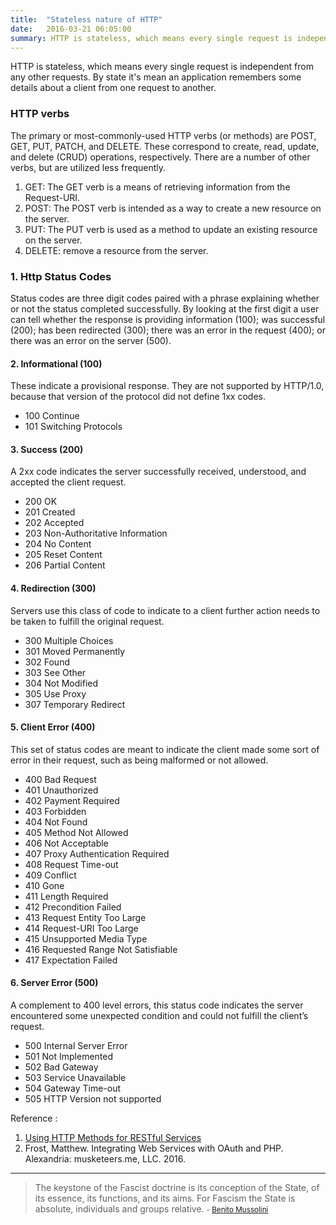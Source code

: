 ```yaml
---
title:  "Stateless nature of HTTP"
date:   2016-03-21 06:05:00
summary: HTTP is stateless, which means every single request is independent from any other requests.
---
```


HTTP is stateless, which means every single request is independent from any other requests. By state it's mean an application remembers some details about a client from one request to another.

### HTTP verbs

The primary or most-commonly-used HTTP verbs (or methods) are POST, GET, PUT, PATCH, and DELETE. These correspond to create, read, update, and delete (CRUD) operations, respectively. There are a number of other verbs, but are utilized less frequently.

1. GET: The GET verb is a means of retrieving information from the Request-URI.
2. POST: The POST verb is intended as a way to create a new resource on the server.
3. PUT: The PUT verb is used as a method to update an existing resource on the server.
4. DELETE: remove a resource from the server.

### 1. Http Status Codes

Status codes are three digit codes paired with a phrase explaining whether or not the status completed successfully. By looking at the first digit a user can tell whether the response is providing information (100); was successful (200); has been redirected (300); there was an error in the request (400); or there was an error on the server (500).

#### 2. Informational (100)
These indicate a provisional response. They are not supported by HTTP/1.0, because that version of the protocol did not define 1xx codes.

- 100 Continue
- 101 Switching Protocols

#### 3. Success (200)
A 2xx code indicates the server successfully received, understood, and accepted the client request.

- 200 OK
- 201 Created
- 202 Accepted
- 203 Non-Authoritative Information
- 204 No Content
- 205 Reset Content
- 206 Partial Content

#### 4. Redirection (300)
Servers use this class of code to indicate to a client further action needs to be taken to fulfill the original request.

- 300 Multiple Choices
- 301 Moved Permanently
- 302 Found
- 303 See Other
- 304 Not Modified
- 305 Use Proxy
- 307 Temporary Redirect

#### 5. Client Error (400)
This set of status codes are meant to indicate the client made some sort of error in their request, such as being malformed or not allowed.

- 400 Bad Request
- 401 Unauthorized
- 402 Payment Required
- 403 Forbidden
- 404 Not Found
- 405 Method Not Allowed
- 406 Not Acceptable
- 407 Proxy Authentication Required
- 408 Request Time-out
- 409 Conflict
- 410 Gone
- 411 Length Required
- 412 Precondition Failed
- 413 Request Entity Too Large
- 414 Request-URI Too Large
- 415 Unsupported Media Type
- 416 Requested Range Not Satisfiable
- 417 Expectation Failed

#### 6. Server Error (500)
A complement to 400 level errors, this status code indicates the server encountered some unexpected condition and could not fulfill the client’s request.

- 500 Internal Server Error
- 501 Not Implemented
- 502 Bad Gateway
- 503 Service Unavailable
- 504 Gateway Time-out
- 505 HTTP Version not supported


Reference :

1. [Using HTTP Methods for RESTful Services](http://www.restapitutorial.com/lessons/httpmethods.html)
2. Frost, Matthew. Integrating Web Services with OAuth and PHP. Alexandria: musketeers.me, LLC. 2016.


---
> The keystone of the Fascist doctrine is its conception of the State, of its essence, its functions, and its aims. For Fascism the State is absolute, individuals and groups relative.
> <small>- [Benito Mussolini](http://www.brainyquote.com/quotes/quotes/b/benitomuss408638.html)</small>